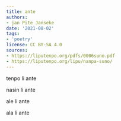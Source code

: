 ```yaml
---
title: ante
authors:
- jan Pite Janseke
date: '2021-08-02'
tags:
- 'poetry'
license: CC BY-SA 4.0
sources:
- https://liputenpo.org/pdfs/0006suno.pdf
- https://liputenpo.org/lipu/nanpa-suno/
---
```


tenpo li ante

nasin li ante

ale li ante

ala li ante